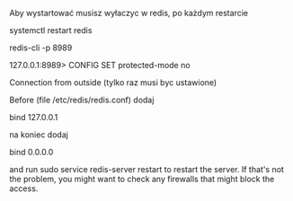 Aby wystartować musisz wyłaczyc w redis, po każdym restarcie

systemctl restart redis

redis-cli -p 8989

127.0.0.1:8989> CONFIG SET protected-mode no

Connection from outside (tylko raz musi byc ustawione)

Before (file /etc/redis/redis.conf) dodaj

bind 127.0.0.1

na koniec dodaj

bind 0.0.0.0

and run sudo service redis-server restart to restart the server. 
If that's not the problem, you might want to check any firewalls that might block the access.